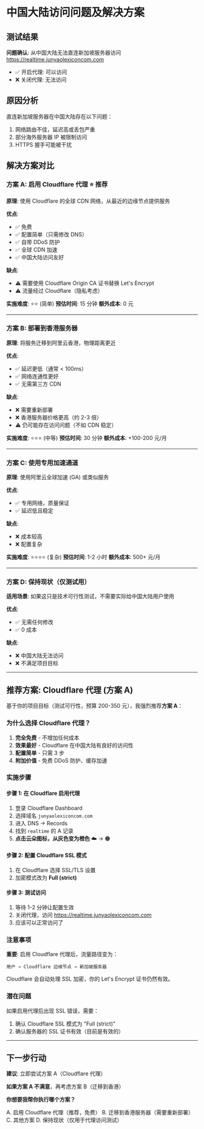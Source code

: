 # 中国大陆访问问题及解决方案

## 测试结果

**问题确认**: 从中国大陆无法直连新加坡服务器访问 https://realtime.junyaolexiconcom.com

- ✅ 开启代理: 可以访问
- ❌ 关闭代理: 无法访问

## 原因分析

直连新加坡服务器在中国大陆存在以下问题：
1. 网络路由不佳，延迟高或丢包严重
2. 部分海外服务器 IP 被限制访问
3. HTTPS 握手可能被干扰

## 解决方案对比

### 方案 A: 启用 Cloudflare 代理 ⭐ **推荐**

**原理**: 使用 Cloudflare 的全球 CDN 网络，从最近的边缘节点提供服务

**优点**:
- ✅ 免费
- ✅ 配置简单（只需修改 DNS）
- ✅ 自带 DDoS 防护
- ✅ 全球 CDN 加速
- ✅ 中国大陆访问友好

**缺点**:
- ⚠️ 需要使用 Cloudflare Origin CA 证书替换 Let's Encrypt
- ⚠️ 流量经过 Cloudflare（隐私考虑）

**实施难度**: ⭐⭐ (简单)
**预估时间**: 15 分钟
**额外成本**: 0 元

---

### 方案 B: 部署到香港服务器

**原理**: 将服务迁移到阿里云香港，物理距离更近

**优点**:
- ✅ 延迟更低（通常 < 100ms）
- ✅ 网络连通性更好
- ✅ 无需第三方 CDN

**缺点**:
- ❌ 需要重新部署
- ❌ 香港服务器价格更高（约 2-3 倍）
- ⚠️ 仍可能存在访问问题（不如 CDN 稳定）

**实施难度**: ⭐⭐⭐ (中等)
**预估时间**: 30 分钟
**额外成本**: +100-200 元/月

---

### 方案 C: 使用专用加速通道

**原理**: 使用阿里云全球加速 (GA) 或类似服务

**优点**:
- ✅ 专用网络，质量保证
- ✅ 延迟低且稳定

**缺点**:
- ❌ 成本较高
- ❌ 配置复杂

**实施难度**: ⭐⭐⭐⭐ (复杂)
**预估时间**: 1-2 小时
**额外成本**: 500+ 元/月

---

### 方案 D: 保持现状（仅测试用）

**适用场景**: 如果这只是技术可行性测试，不需要实际给中国大陆用户使用

**优点**:
- ✅ 无需任何修改
- ✅ 0 成本

**缺点**:
- ❌ 中国大陆无法访问
- ❌ 不满足项目目标

---

## 推荐方案: Cloudflare 代理 (方案 A)

基于你的项目目标（测试可行性，预算 200-350 元），我强烈推荐**方案 A**：

### 为什么选择 Cloudflare 代理？

1. **完全免费** - 不增加任何成本
2. **效果最好** - Cloudflare 在中国大陆有良好的访问性
3. **配置简单** - 只需 3 步
4. **附加价值** - 免费 DDoS 防护、缓存加速

### 实施步骤

#### 步骤 1: 在 Cloudflare 启用代理
1. 登录 Cloudflare Dashboard
2. 选择域名 `junyaolexiconcom.com`
3. 进入 DNS → Records
4. 找到 `realtime` 的 A 记录
5. **点击云朵图标，从灰色变为橙色** ☁️ → 🟠

#### 步骤 2: 配置 Cloudflare SSL 模式
1. 在 Cloudflare 选择 SSL/TLS 设置
2. 加密模式改为 **Full (strict)**

#### 步骤 3: 测试访问
1. 等待 1-2 分钟让配置生效
2. 关闭代理，访问 https://realtime.junyaolexiconcom.com
3. 应该可以正常访问了

### 注意事项

**重要**: 启用 Cloudflare 代理后，流量路径变为：
```
用户 → Cloudflare 边缘节点 → 新加坡服务器
```

Cloudflare 会自动处理 SSL 加密，你的 Let's Encrypt 证书仍然有效。

### 潜在问题

如果启用代理后出现 SSL 错误，需要：
1. 确认 Cloudflare SSL 模式为 "Full (strict)"
2. 确认服务器的 SSL 证书有效（目前是有效的）

---

## 下一步行动

**建议**: 立即尝试方案 A（Cloudflare 代理）

**如果方案 A 不满意**，再考虑方案 B（迁移到香港）

**你想要我帮你执行哪个方案？**

A. 启用 Cloudflare 代理（推荐，免费）
B. 迁移到香港服务器（需要重新部署）
C. 其他方案
D. 保持现状（仅用于代理访问测试）
